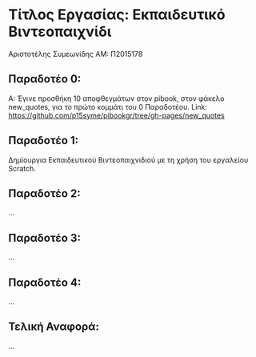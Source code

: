 # Τίτλος Εργασίας: Εκπαιδευτικό Βιντεοπαιχνίδι

Αριστοτέλης Συμεωνίδης
ΑΜ: Π2015178

## Παραδοτέο 0:
Α: Έγινε προσθήκη 10 αποφθεγμάτων στον pibook, στον φάκελο new_quotes, για το πρώτο κομμάτι του 0 Παραδοτέου.
  Link: https://github.com/p15syme/pibookgr/tree/gh-pages/new_quotes

## Παραδοτέο 1:
Δημίουργια Εκπαιδευτικού Βιντεοπαιχνιδιού με τη χρήση του εργαλείου Scratch.

## Παραδοτέο 2:

...

## Παραδοτέο 3:

...

## Παραδοτέο 4:

...

## Τελική Αναφορά:

...
